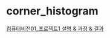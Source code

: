 # corner_histogram
[컴퓨터비전01_프로젝트1 설명 & 과정 & 결과](https://github.com/Kchanghun/corner_histogram/files/8383454/01_.1_20170471.pdf)